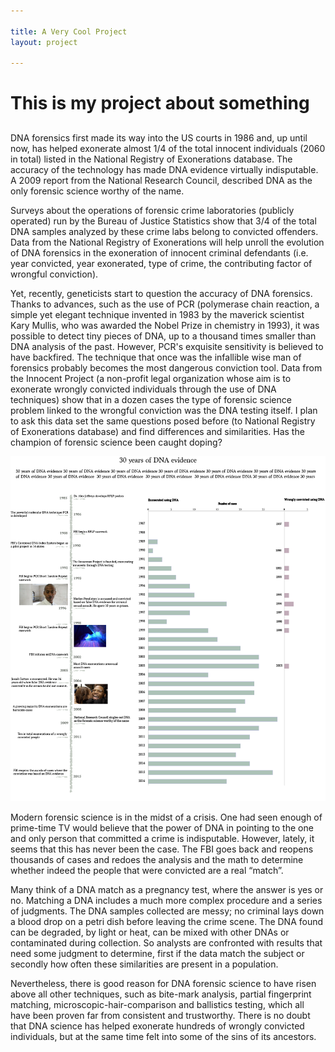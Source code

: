 ```yaml
---

title: A Very Cool Project
layout: project

---
```


# This is my project about something

## 

DNA forensics first made its way into the US courts in 1986 and, up until now, has helped exonerate almost 1/4 of the total innocent individuals (2060 in total) listed in the National Registry of Exonerations database. The accuracy of the technology has made DNA evidence virtually indisputable. A 2009 report from the National Research Council, described DNA as the only forensic science worthy of the name.

Surveys about the operations of forensic crime laboratories (publicly operated) run by the Bureau of Justice Statistics show that 3/4 of the total DNA samples analyzed by these crime labs belong to convicted offenders. Data from the National Registry of Exonerations will help unroll the evolution of DNA forensics in the exoneration of innocent criminal defendants (i.e. year convicted, year exonerated, type of crime, the contributing factor of wrongful conviction).

Yet, recently, geneticists start to question the accuracy of DNA forensics. Thanks to advances, such as the use of PCR (polymerase chain reaction, a simple yet elegant technique invented in 1983 by the maverick scientist Kary Mullis, who was awarded the Nobel Prize in chemistry in 1993), it was possible to detect tiny pieces of DNA, up to a thousand times smaller than DNA analysis of the past. However, PCR's exquisite sensitivity is believed to have backfired. The technique that once was the infallible wise man of forensics probably becomes the most dangerous conviction tool.
Data from the Innocent Project (a non-profit legal organization whose aim is to exonerate wrongly convicted individuals through the use of DNA techniques) show that in a dozen cases the type of forensic science problem linked to the wrongful conviction was the DNA testing itself. I plan to ask this data set the same questions posed before (to National Registry of Exonerations database) and find differences and similarities. Has the champion of forensic science been caught doping?

![](boring-graph-10copy.png)

Modern forensic science is in the midst of a crisis. One had seen enough of prime-time TV would believe that the power of DNA in pointing to the one and only person that committed a crime is indisputable. However, lately, it seems that this has never been the case. The FBI goes back and reopens thousands of cases and redoes the analysis and the math to determine whether indeed the people that were convicted are a real “match”.

Many think of a DNA match as a pregnancy test, where the answer is yes or no. Matching a DNA includes a much more complex procedure and a series of judgments. The DNA samples collected are messy; no criminal lays down a blood drop on a petri dish before leaving the crime scene. The DNA found can be degraded, by light or heat, can be mixed with other DNAs or contaminated during collection. So analysts are confronted with results that need some judgment to determine, first if the data match the subject or secondly how often these similarities are present in a population.

Nevertheless, there is good reason for DNA forensic science to have risen above all other techniques, such as bite-mark analysis, partial fingerprint matching, microscopic-hair-comparison and ballistics testing, which all have been proven far from consistent and trustworthy. There is no doubt that DNA science has helped exonerate hundreds of wrongly convicted individuals, but at the same time felt into some of the sins of its ancestors.